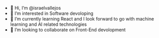 - 👋 Hi, I’m @israelvallejos
- 👀 I’m interested in Software devoloping
- 🌱 I’m currently learning React and I look forward to go with machine learning and AI related technologies
- 💞️ I’m looking to collaborate on Front-End devolopment 

<!---
israelvallejos/israelvallejos is a ✨ special ✨ repository because its `README.md` (this file) appears on your GitHub profile.
You can click the Preview link to take a look at your changes.
--->
